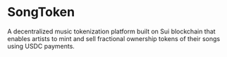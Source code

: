 # SongToken
A decentralized music tokenization platform built on Sui blockchain that enables artists to mint and sell fractional ownership tokens of their songs using USDC payments.
